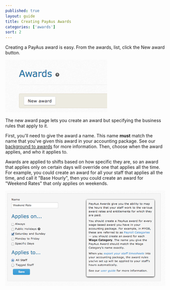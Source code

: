 ```yaml
---
published: true
layout: guide
title: Creating PayAus Awards
categories: ['awards']
sort: 2
---
```


Creating a PayAus award is easy. From the awards, list, click the New award button.

![The new award button](/img/awards/awards_list.png)

The new award page lets you create an award but specifying the business rules that apply to it.

First, you'll need to give the award a name. This name **must** match the name that you've given this award in your accounting package. See our [background to awards](../intro/) for more information. Then, choose when the award applies, and who it applies to.

Awards are applied to shifts based on how specific they are, so an award that applies only on certain days will override one that applies all the time. For example, you could create an award for all your staff that applies all the time, and call it "Base Hourly", then you could create an award for "Weekend Rates" that only applies on weekends.

![Creating an award](/img/awards/create_award.png)